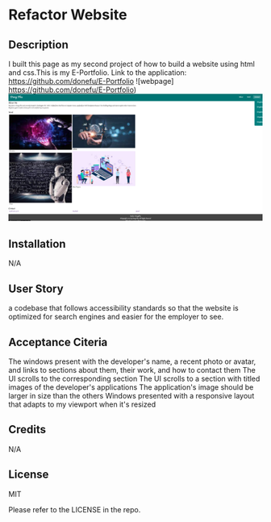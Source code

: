 # Refactor Website

## Description

I built this page as my second project of how to build a website using html and css.This is my E-Portfolio.
Link to the application: https://github.com/donefu/E-Portfolio
![webpage] https://github.com/donefu/E-Portfolio)
![image](./src/img/Screenshot%202023-01-19%20at%2011.27.21%20AM.png)

## Installation

N/A

## User Story

a codebase that follows accessibility standards so that the website is optimized for search engines and easier for the employer to see.

## Acceptance Citeria

The windows present with the developer's name, a recent photo or avatar, and links to sections about them, their work, and how to contact them
The UI scrolls to the corresponding section
The UI scrolls to a section with titled images of the developer's applications
The application's image should be larger in size than the others
Windows presented with a responsive layout that adapts to my viewport when it's resized

## Credits

N/A

## License

MIT

Please refer to the LICENSE in the repo.
